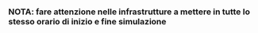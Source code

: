 ### NOTA: fare attenzione nelle infrastrutture a mettere in tutte lo stesso orario di inizio e fine simulazione 